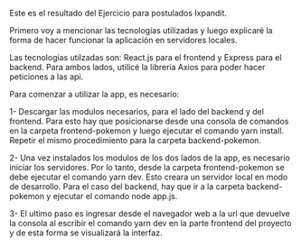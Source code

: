 Este es el resultado del Ejercicio para postulados Ixpandit.

Primero voy a mencionar las tecnologías utilizadas y luego explicaré la forma de hacer funcionar la aplicación en servidores locales.

Las tecnologías utilzadas son: React.js para el frontend y Express para el backend. Para ambos lados, utilicé la libreria Axios para poder hacer peticiones a las api.

Para comenzar a utilizar la app, es necesario:

1- Descargar las modulos necesarios, para el lado del backend y del frontend. Para esto hay que posicionarse desde una consola de comandos en la carpeta frontend-pokemon y luego ejecutar el comando yarn install. Repetir el mismo procedimiento para la carpeta backend-pokemon.

2- Una vez instalados los modulos de los dos lados de la app, es necesario iniciar los servidores. Por lo tanto, desde la carpeta frontend-pokemon se debe ejecutar el comando yarn dev. Esto creara un servidor local en modo de desarrollo. Para el caso del backend, hay que ir a la carpeta backend-pokemon y ejecutar el comando node app.js.

3- El ultimo paso es ingresar desde el navegador web a la url que devuelve la consola al escribir el comando yarn dev en la parte frontend del proyecto y de esta forma se visualizará la interfaz.
